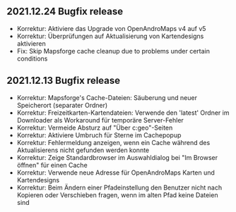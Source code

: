 ## 2021.12.24 Bugfix release

- Korrektur: Aktiviere das Upgrade von OpenAndroMaps v4 auf v5
- Korrektur: Überprüfungen auf Aktualisierung von Kartendesigns aktivieren
- Fix: Skip Mapsforge cache cleanup due to problems under certain conditions

## 2021.12.13 Bugfix release

- Korrektur: Mapsforge's Cache-Dateien: Säuberung und neuer Speicherort (separater Ordner)
- Korrektur: Freizeitkarten-Kartendateien: Verwende den 'latest' Ordner im Downloader als Workaround für temporäre Server-Fehler
- Korrektur: Vermeide Absturz auf "Über c:geo"-Seiten
- Korrektur: Aktiviere Umbruch für Sterne im Cachepopup
- Korrektur: Fehlermeldung anzeigen, wenn ein Cache während des Aktualisierens nicht gefunden werden konnte
- Korrektur: Zeige Standardbrowser im Auswahldialog bei "Im Browser öffnen" für einen Cache
- Korrektur: Verwende neue Adresse für OpenAndroMaps Karten und Kartendesigns
- Korrektur: Beim Ändern einer Pfadeinstellung den Benutzer nicht nach Kopieren oder Verschieben fragen, wenn im alten Pfad keine Dateien sind
